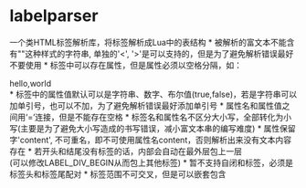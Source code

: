 labelparser
===========

一个类HTML标签解析库，将标签解析成Lua中的表结构
		*	被解析的富文本不能含有"<xxx>"这种样式的字符串, 单独的'<', '>'是可以支持的，但是为了避免解析错误最好不要使用
		*	标签中可以存在属性，但是属性必须以空格分隔，如：<div fontname=nihao fontsize=28>hello,world</div>
		*	标签中的属性值默认可以是字符串、数字、布尔值(true,false)，若是字符串可以加单引号，也可以不加，为了避免解析错误最好添加单引号
		*	属性名和属性值之间用‘=’连接，但是不能存在空格
		*	标签名和属性名不区分大小写，全部转化为小写(主要是为了避免大小写造成的书写错误，减小富文本串的编写难度)
		*	属性保留字'content', 不可重名，即不可使用属性名content，否则解析出来没有文本内容存在
		*	若开头和结尾没有标签的话，内部会自动在最外层包上一层<div></div>(可以修改LABEL_DIV_BEGIN从而包上其他标签)
		*	暂不支持自闭和标签，必须是标签头和标签尾配对
		*	标签范围不可交叉，但是可以嵌套包含
